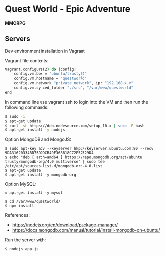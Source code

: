 # Quest World - Epic Adventure
#### MMORPG

## Servers

Dev environment installation in Vagrant

Vagrant file contents:
 
```bash
Vagrant.configure(2) do |config|
	config.vm.box = "ubuntu/trusty64"
	config.vm.hostname = "questworld"
	config.vm.network "private_network", ip: "192.168.x.x"
	config.vm.synced_folder "./src", "/var/www/questworld"
end
```

In command line use vagrant ssh to login into the VM and then run the following commands:
```bash
$ sudo -i
$ apt-get update 
$ curl -sL https://deb.nodesource.com/setup_10.x | sudo -E bash -
$ apt-get install -y nodejs
```

Option MongoDB and MongoJS:
```
$ sudo apt-key adv --keyserver hkp://keyserver.ubuntu.com:80 --recv 9DA31620334BD75D9DCB49F368818C72E52529D4
$ echo "deb [ arch=amd64 ] https://repo.mongodb.org/apt/ubuntu trusty/mongodb-org/4.0 multiverse" | sudo tee /etc/apt/sources.list.d/mongodb-org-4.0.list
$ apt-get update
$ apt-get install -y mongodb-org
```

Option MySQL:
```
$ apt-get install -y mysql
```

```
$ cd /var/www/questworld/
$ npm install
```

References:

- https://nodejs.org/en/download/package-manager/
- https://docs.mongodb.com/manual/tutorial/install-mongodb-on-ubuntu/

Run the server with:
```bash
$ nodejs app.js
```
